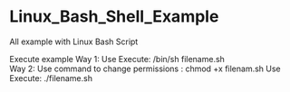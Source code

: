 # Linux_Bash_Shell_Example
All example with Linux Bash Script

Execute example
  Way 1: 
          Use Execute: /bin/sh filename.sh  
  Way 2: 
          Use command to change permissions : chmod +x filenam.sh
          Use Execute: ./filename.sh

